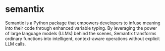 # semantix
Semantix is a Python package that empowers developers to infuse meaning into their code through enhanced variable typing. By leveraging the power of large language models (LLMs) behind the scenes, Semantix transforms ordinary functions into intelligent, context-aware operations without explicit LLM calls.
